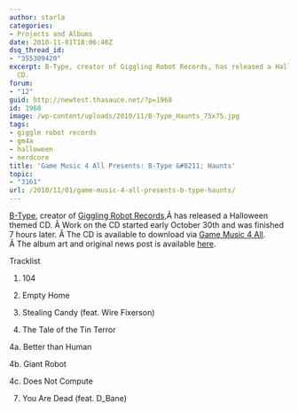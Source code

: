 ```yaml
---
author: starla
categories:
- Projects and Albums
date: 2010-11-01T18:06:40Z
dsq_thread_id:
- "355309420"
excerpt: B-Type, creator of Giggling Robot Records, has released a Halloween themed
  CD.
forum:
- "12"
guid: http://newtest.thasauce.net/?p=1968
id: 1968
image: /wp-content/uploads/2010/11/B-Type_Haunts_75x75.jpg
tags:
- giggle robot records
- gm4a
- halloween
- nerdcore
title: 'Game Music 4 All Presents: B-Type &#8211; Haunts'
topic:
- "3161"
url: /2010/11/01/game-music-4-all-presents-b-type-haunts/
---
```


<a href="http://www.facebook.com/btypemusic" target="_blank">B-Type</a>, creator of <a href="http://www.facebook.com/gigglingrobotrecords" target="_blank">Giggling Robot Records</a>,Â has released a Halloween themed CD. Â Work on the CD started early October 30th and was finished 7 hours later. Â The CD is available to download via <a href="http://gamemusic4all.com/wordpress/wp-content/plugins/download-monitor/download.php?id=36" target="_blank">Game Music 4 All</a>. Â The album art and original news post is available <a href="http://gamemusic4all.com/wordpress/gm4a-records/artist-releases/b-type/b-type-haunts/" target="_blank">here</a>.

Tracklist
  
1. 104
  
2. Empty Home
  
3. Stealing Candy (feat. Wire Fixerson)
  
4. The Tale of the Tin Terror
  
4a. Better than Human
  
4b. Giant Robot
  
4c. Does Not Compute
  
7. You Are Dead (feat. D_Bane)